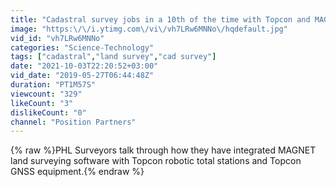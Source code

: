 ```yaml
---
title: "Cadastral survey jobs in a 10th of the time with Topcon and MAGNET connected"
image: "https:\/\/i.ytimg.com\/vi\/vh7LRw6MNNo\/hqdefault.jpg"
vid_id: "vh7LRw6MNNo"
categories: "Science-Technology"
tags: ["cadastral","land survey","cad survey"]
date: "2021-10-03T22:20:52+03:00"
vid_date: "2019-05-27T06:44:48Z"
duration: "PT1M57S"
viewcount: "329"
likeCount: "3"
dislikeCount: "0"
channel: "Position Partners"
---
```

{% raw %}PHL Surveyors talk through how they have integrated MAGNET land surveying software with Topcon robotic total stations and Topcon GNSS equipment.{% endraw %}
